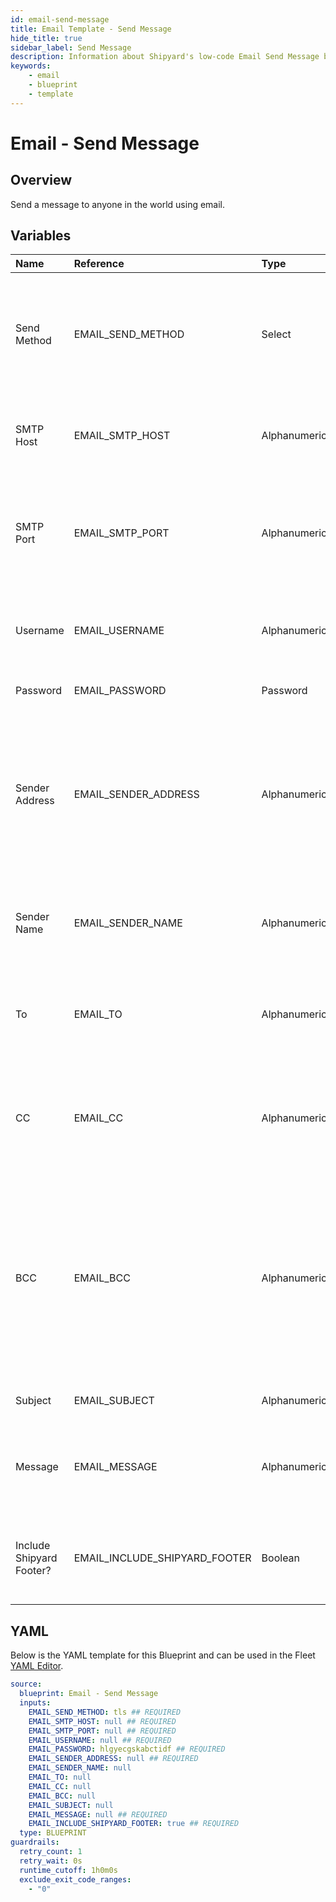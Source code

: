 ```yaml
---
id: email-send-message
title: Email Template - Send Message
hide_title: true
sidebar_label: Send Message
description: Information about Shipyard's low-code Email Send Message blueprint. Send a message to anyone in the world using email. 
keywords:
    - email
    - blueprint
    - template
---
```


# Email - Send Message

## Overview
Send a message to anyone in the world using email.


## Variables

| Name | Reference | Type | Required | Default | Options | Description |
|:-----|:----------|:-----|:---------|:--------|:--------|:------------|
| Send Method | EMAIL_SEND_METHOD  | Select |:white_check_mark: | `tls` | SSL: `ssl`<br></br><br></br>TLS: `tls`<br></br><br></br> | Determines how you want to send the email. We generally suggest using TLS when possible. |
| SMTP Host | EMAIL_SMTP_HOST  | Alphanumeric |:white_check_mark: | - | - | The server where your email will be sent from. Usually formatted as smtp.domain.com |
| SMTP Port | EMAIL_SMTP_PORT  | Alphanumeric |:white_check_mark: | - | - | The port from which your email will be sent. Commonly used ports are 25, 465, and 587. We generally suggest using 587 with TLS. |
| Username | EMAIL_USERNAME  | Alphanumeric |:white_check_mark: | - | - | The username that your email provider uses to identify your access to send email. |
| Password | EMAIL_PASSWORD  | Password |:white_check_mark: | `hlgyecgskabctidf` | - | The password associated with your username. |
| Sender Address | EMAIL_SENDER_ADDRESS  | Alphanumeric |:white_check_mark: | - | - | The email address you want recipients to see when you send an email. We generally suggest keeping the sender address as your own email to ensure that you can appropriately receive replies. |
| Sender Name | EMAIL_SENDER_NAME  | Alphanumeric |:heavy_minus_sign: | - | - | The name you want users to see that the email is from. If left blank, the Sender Address will be used. |
| To | EMAIL_TO  | Alphanumeric |:heavy_minus_sign: | - | - | The email(s) that you want to send a message to. Can be comma-separated to include multiple email addresses. |
| CC | EMAIL_CC  | Alphanumeric |:heavy_minus_sign: | - | - | The email(s) that you want your message to be carbon copied (CCed) to. Can be comma-separated to include multiple email addresses. |
| BCC | EMAIL_BCC  | Alphanumeric |:heavy_minus_sign: | - | - | The email(s) that you want to be blind carbon copied (BCCed) to. Can be comma-separated to include multiple email addresses. Emails in this field will receive the email, but will not have their email exposed to all other recipients. |
| Subject | EMAIL_SUBJECT  | Alphanumeric |:heavy_minus_sign: | - | - | The subject of the email that you want to send. |
| Message | EMAIL_MESSAGE  | Alphanumeric |:white_check_mark: | - | - | The body of the email, containing your main message. This field supports plain text as well as HTML. |
| Include Shipyard Footer? | EMAIL_INCLUDE_SHIPYARD_FOOTER  | Boolean |:white_check_mark: | `True` | - | Determines if a footer should be sent with the email that links back to the originating Vessel or Fleet. |


## YAML
Below is the YAML template for this Blueprint and can be used in the Fleet [YAML Editor](../../reference/fleets/yaml-editor.md).
```yaml
source:
  blueprint: Email - Send Message
  inputs:
    EMAIL_SEND_METHOD: tls ## REQUIRED
    EMAIL_SMTP_HOST: null ## REQUIRED
    EMAIL_SMTP_PORT: null ## REQUIRED
    EMAIL_USERNAME: null ## REQUIRED
    EMAIL_PASSWORD: hlgyecgskabctidf ## REQUIRED
    EMAIL_SENDER_ADDRESS: null ## REQUIRED
    EMAIL_SENDER_NAME: null 
    EMAIL_TO: null 
    EMAIL_CC: null 
    EMAIL_BCC: null 
    EMAIL_SUBJECT: null 
    EMAIL_MESSAGE: null ## REQUIRED
    EMAIL_INCLUDE_SHIPYARD_FOOTER: true ## REQUIRED
  type: BLUEPRINT
guardrails:
  retry_count: 1
  retry_wait: 0s
  runtime_cutoff: 1h0m0s
  exclude_exit_code_ranges:
    - "0"
```
